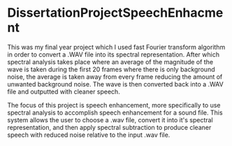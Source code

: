 # DissertationProjectSpeechEnhacment
This was my final year project which I used fast Fourier transform algorithm in order to convert a .WAV file into its spectral representation. After which spectral analysis takes place where an average of the magnitude of the wave is taken during the first 20 frames where there is only background noise, the average is taken away from every frame reducing the amount of unwanted background noise. The wave is then converted back into a .WAV file and outputted with cleaner speech. 

The focus of this project is speech enhancement, more specifically to use spectral analysis to
accomplish speech enhancement for a sound file. This system allows the user to choose a .wav file,
convert it into it's spectral representation, and then apply spectral subtraction to produce cleaner 
speech with reduced noise relative to the input .wav file.

